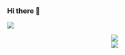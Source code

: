 ### Hi there 👋

<!--
**danielmosss/danielmosss** is a ✨ _special_ ✨ repository because its `README.md` (this file) appears on your GitHub profile.

Here are some ideas to get you started:

- 🔭 I’m currently working on ...
- 🌱 I’m currently learning ...
- 👯 I’m looking to collaborate on ...
- 🤔 I’m looking for help with ...
- 💬 Ask me about ...
- 📫 How to reach me: ...
- 😄 Pronouns: ...
- ⚡ Fun fact: ...
-->

![](https://github-readme-stats.vercel.app/api/wakatime?username=danielmosss&api_domain=wakapi.dev&bg_color=2D3748&title_color=2F855A&icon_color=2F855A&text_color=ffffff&custom_title=Wakapi%20Week%20Stats&layout=compact)

<div align="center">
    <img src="https://github-readme-stats.vercel.app/api?username=danielmosss&bg_color=161b22&title_color=c9d1d9&text_color=c9d1d9&border_color=30363d&count_private=true">
    <br><img src="https://github-readme-stats.vercel.app/api/top-langs/?username=danielmosss&bg_color=161b22&title_color=c9d1d9&text_color=c9d1d9&border_color=30363d">
</div>
